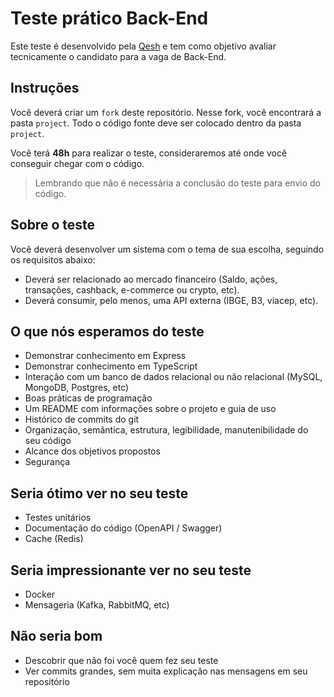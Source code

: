 # Teste prático Back-End

Este teste é desenvolvido pela [Qesh](https://www.linkedin.com/company/qesh-payments/) e tem como objetivo avaliar tecnicamente o candidato para a vaga de Back-End.

## **Instruções**

Você deverá criar um `fork` deste repositório. Nesse fork, você encontrará a pasta `project`. 
Todo o código fonte deve ser colocado dentro da pasta `project`.

Você terá **48h** para realizar o teste, consideraremos até onde você conseguir chegar com o código.

> Lembrando que não é necessária a conclusão do teste para envio do código.

## **Sobre o teste**

Você deverá desenvolver um sistema com o tema de sua escolha, seguindo os requisitos abaixo:
- Deverá ser relacionado ao mercado financeiro (Saldo, ações, transações, cashback, e-commerce ou crypto, etc).
- Deverá consumir, pelo menos, uma API externa (IBGE, B3, viacep, etc).

## **O que nós esperamos do teste**

- Demonstrar conhecimento em Express
- Demonstrar conhecimento em TypeScript
- Interação com um banco de dados relacional ou não relacional (MySQL, MongoDB, Postgres, etc)
- Boas práticas de programação
- Um README com informações sobre o projeto e guia de uso
- Histórico de commits do git
- Organização, semântica, estrutura, legibilidade, manutenibilidade do seu código
- Alcance dos objetivos propostos
- Segurança

## **Seria ótimo ver no seu teste**

- Testes unitários
- Documentação do código (OpenAPI / Swagger)
- Cache (Redis)

## **Seria impressionante ver no seu teste**

- Docker
- Mensageria (Kafka, RabbitMQ, etc)

## **Não seria bom**

- Descobrir que não foi você quem fez seu teste
- Ver commits grandes, sem muita explicação nas mensagens em seu repositório